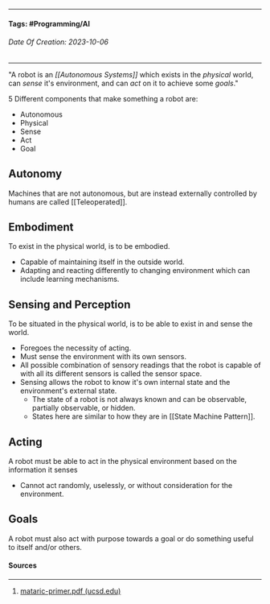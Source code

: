 __________________________________________________________________________
#### **Tags:** #Programming/AI
###### *Date Of Creation: 2023-10-06*
__________________________________________________________________________

"A robot is an *[[Autonomous Systems]]* which exists in the *physical* world, can *sense* it's environment, and can *act* on it to achieve some *goals*."

5 Different components that make something a robot are:
- Autonomous
- Physical
- Sense
- Act
- Goal
## Autonomy
Machines that are not autonomous, but are instead externally controlled by humans are called [[Teleoperated]].
## Embodiment 
To exist in the physical world, is to be embodied.
- Capable of maintaining itself in the outside world. 
- Adapting and reacting differently to changing environment which can include learning mechanisms.
## Sensing and Perception
To be situated in the physical world, is to be able to exist in and sense the world.
- Foregoes the necessity of acting.
- Must sense the environment with its own sensors.
- All possible combination of sensory readings that the robot is capable of with all its different sensors is called the sensor space.
- Sensing allows the robot to know it's own internal state and the environment's external state.
	- The state of a robot is not always known and can be observable, partially observable, or hidden.
	- States here are similar to how they are in [[State Machine Pattern]].
## Acting
A robot must be able to act in the physical environment based on the information it senses
- Cannot act randomly, uselessly, or without consideration for the environment.
## Goals
A robot must also act with purpose towards a goal or do something useful to itself and/or others.

#### Sources
__________________________________________________________________________
1. [mataric-primer.pdf (ucsd.edu)](https://pages.ucsd.edu/~ehutchins/cogs8/mataric-primer.pdf)